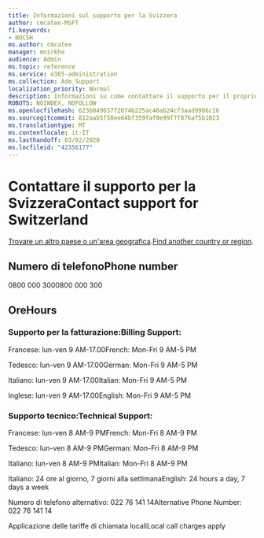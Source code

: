 ```yaml
---
title: Informazioni sul supporto per la Svizzera
author: cmcatee-MSFT
f1.keywords:
- NOCSH
ms.author: cmcatee
manager: mnirkhe
audience: Admin
ms.topic: reference
ms.service: o365-administration
ms.collection: Adm_Support
localization_priority: Normal
description: Informazioni su come contattare il supporto per il proprio paese o area geografica.
ROBOTS: NOINDEX, NOFOLLOW
ms.openlocfilehash: 623b049657f2074b225ac46ab24cf3aad9986c16
ms.sourcegitcommit: 812aab5f58eed4bf359faf0e99f7f876af5b1023
ms.translationtype: MT
ms.contentlocale: it-IT
ms.lasthandoff: 03/02/2020
ms.locfileid: "42356177"
---
```

# <a name="contact-support-for-switzerland"></a><span data-ttu-id="5e046-103">Contattare il supporto per la Svizzera</span><span class="sxs-lookup"><span data-stu-id="5e046-103">Contact support for Switzerland</span></span>

<span data-ttu-id="5e046-104">[Trovare un altro paese o un'area geografica](../contact-support-for-business-products.md).</span><span class="sxs-lookup"><span data-stu-id="5e046-104">[Find another country or region](../contact-support-for-business-products.md).</span></span>

## <a name="phone-number"></a><span data-ttu-id="5e046-105">Numero di telefono</span><span class="sxs-lookup"><span data-stu-id="5e046-105">Phone number</span></span>
<span data-ttu-id="5e046-106">0800 000 300</span><span class="sxs-lookup"><span data-stu-id="5e046-106">0800 000 300</span></span>

## <a name="hours"></a><span data-ttu-id="5e046-107">Ore</span><span class="sxs-lookup"><span data-stu-id="5e046-107">Hours</span></span>
### <a name="billing-support"></a><span data-ttu-id="5e046-108">Supporto per la fatturazione:</span><span class="sxs-lookup"><span data-stu-id="5e046-108">Billing Support:</span></span>

<span data-ttu-id="5e046-109">Francese: lun-ven 9 AM-17.00</span><span class="sxs-lookup"><span data-stu-id="5e046-109">French: Mon-Fri 9 AM-5 PM</span></span>

<span data-ttu-id="5e046-110">Tedesco: lun-ven 9 AM-17.00</span><span class="sxs-lookup"><span data-stu-id="5e046-110">German: Mon-Fri 9 AM-5 PM</span></span>

<span data-ttu-id="5e046-111">Italiano: lun-ven 9 AM-17.00</span><span class="sxs-lookup"><span data-stu-id="5e046-111">Italian: Mon-Fri 9 AM-5 PM</span></span>

<span data-ttu-id="5e046-112">Inglese: lun-ven 9 AM-17.00</span><span class="sxs-lookup"><span data-stu-id="5e046-112">English: Mon-Fri 9 AM-5 PM</span></span>

### <a name="technical-support"></a><span data-ttu-id="5e046-113">Supporto tecnico:</span><span class="sxs-lookup"><span data-stu-id="5e046-113">Technical Support:</span></span>

<span data-ttu-id="5e046-114">Francese: lun-ven 8 AM-9 PM</span><span class="sxs-lookup"><span data-stu-id="5e046-114">French: Mon-Fri 8 AM-9 PM</span></span>

<span data-ttu-id="5e046-115">Tedesco: lun-ven 8 AM-9 PM</span><span class="sxs-lookup"><span data-stu-id="5e046-115">German: Mon-Fri 8 AM-9 PM</span></span>

<span data-ttu-id="5e046-116">Italiano: lun-ven 8 AM-9 PM</span><span class="sxs-lookup"><span data-stu-id="5e046-116">Italian: Mon-Fri 8 AM-9 PM</span></span>

<span data-ttu-id="5e046-117">Italiano: 24 ore al giorno, 7 giorni alla settimana</span><span class="sxs-lookup"><span data-stu-id="5e046-117">English: 24 hours a day, 7 days a week</span></span>

<span data-ttu-id="5e046-118">Numero di telefono alternativo: 022 76 141 14</span><span class="sxs-lookup"><span data-stu-id="5e046-118">Alternative Phone Number: 022 76 141 14</span></span>

<span data-ttu-id="5e046-119">Applicazione delle tariffe di chiamata locali</span><span class="sxs-lookup"><span data-stu-id="5e046-119">Local call charges apply</span></span>
